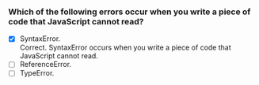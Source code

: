 ### Which of the following errors occur when you write a piece of code that JavaScript cannot read?

- [x] SyntaxError. <br>
      Correct. SyntaxError occurs when you write a piece of code that JavaScript cannot read.
- [ ] ReferenceError.
- [ ] TypeError.
